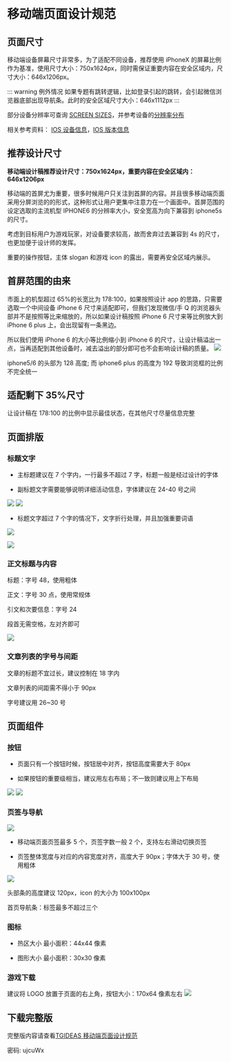 # 移动端页面设计规范

## 页面尺寸

移动端设备屏幕尺寸非常多，为了适配不同设备，推荐使用 iPhoneX 的屏幕比例作为基准，使用尺寸大小：750x1624px，同时需保证重要内容在安全区域内，尺寸大小：646x1206px。

::: warning 例外情况
如果专题有跳转逻辑，比如登录引起的跳转，会引起微信浏览器底部出现导航条。此时的安全区域尺寸大小：646x1112px
:::

部分设备分辨率可查询 [SCREEN SIZES](http://screensiz.es/)，并参考设备的[分辨率分布](https://mta.qq.com/mta/data/device/resolution)

相关参考资料： [IOS 设备信息](https://www.theiphonewiki.com/wiki/Models)，[IOS 版本信息](https://developer.apple.com/support/app-store/)

## 推荐设计尺寸

**移动端设计稿推荐设计尺寸：750x1624px，重要内容在安全区域内：646x1206px**

移动端的首屏尤为重要，很多时候用户只关注到首屏的内容。并且很多移动端页面采用分屏浏览的的形式，这种形式让用户更集中注意力在一个画面中。首屏范围的设定选取的主流机型 IPHONE6 的分辨率大小，安全宽高为向下兼容到 iphone5s 的尺寸。

考虑到目标用户为游戏玩家，对设备要求较高，故而舍弃过去兼容到 4s 的尺寸，也更加便于设计师的发挥。

重要的操作按钮，主体 slogan 和游戏 icon 的露出，需要再安全区域内展示。

## 首屏范围的由来

市面上的机型超过 65%的长宽比为 178:100，如果按照设计 app 的思路，只需要选取一个中间设备 iPhone 6 尺寸来适配即可，但我们发现微信/手 Q 的浏览器头部并不是按照等比来缩放的，所以如果设计稿按照 iPhone 6 尺寸来等比例放大到 iPhone 6 plus 上，会出现留有一条黑边。

所以我们使用 iPhone 6 的大小等比例缩小到 iPhone 6 的尺寸，让设计稿溢出一点，当再适配到其他设备时，减去溢出的部分即可也不会影响设计稿的质量。
![](https://game.gtimg.cn/images/tgideas/doc/cntimg/base/mdesign/wx-top.png)

iphone5/6 的头部为 128 高度; 而 iphone6 plus 的高度为 192 导致浏览框的比例不完全统一

## 适配剩下 35%尺寸

让设计稿在 178:100 的比例中显示最佳状态，在其他尺寸尽量信息完整

## 页面排版

### 标题文字

- 主标题建议在 7 个字内，一行最多不超过 7 字，标题一般是经过设计的字体

- 副标题文字需要能够说明详细活动信息，字体建议在 24-40 号之间

![](https://game.gtimg.cn/images/tgideas/doc/cntimg/base/mdesign/slogan.png)
![](https://game.gtimg.cn/images/tgideas/doc/cntimg/base/mdesign/slogan-demo.png)

- 标题文字超过 7 个字的情况下，文字折行处理，并且加强重要词语

![](https://game.gtimg.cn/images/tgideas/doc/cntimg/base/mdesign/slogan2.png)

![](https://game.gtimg.cn/images/tgideas/doc/cntimg/base/mdesign/slogan2-demo.png)

### 正文标题与内容

标题：字号 48，使用粗体

正文：字号 30 点，使用常规体

引文和次要信息：字号 24

段首无需空格，左对齐即可

![](https://game.gtimg.cn/images/tgideas/doc/cntimg/base/mdesign/article.png)

### 文章列表的字号与间距

文章的标题不宜过长，建议控制在 18 字内

文章列表的间距需不得小于 90px

字号建议用 26~30 号

## 页面组件

### 按钮

- 页面只有一个按钮时候，按钮居中对齐，按钮高度需要大于 80px

- 如果按钮的重要级相当，建议用左右布局；不一致则建议用上下布局

![](https://game.gtimg.cn/images/tgideas/doc/cntimg/base/mdesign/btn-guide1.png)
![](https://game.gtimg.cn/images/tgideas/doc/cntimg/base/mdesign/btn-guide2.png)

### 页签与导航

![](https://game.gtimg.cn/images/tgideas/doc/cntimg/base/mdesign/tab1.png)

- 移动端页面页签最多 5 个，页签字数一般 2 个，支持左右滑动切换页签

- 页签整体宽度与对应的内容宽度对齐，高度大于 90px；字体大于 30 号，使用粗体

![](https://game.gtimg.cn/images/tgideas/doc/cntimg/base/mdesign/header.png)

头部条的高度建议 120px，icon 的大小为 100x100px

首页导航条：标签最多不超过三个

### 图标

- 热区大小 最小面积：44x44 像素

- 图形大小 最小面积：30x30 像素

### 游戏下载

建议将 LOGO 放置于页面的右上角，按钮大小：170x64 像素左右
![](https://game.gtimg.cn/images/tgideas/doc/cntimg/base/mdesign/game-download.png)

## 下载完整版

完整版内容请查看[TGIDEAS 移动端页面设计规范](https://share.weiyun.com/c248664877c2868c712ed7e1324719d5)

密码: ujcuWx
